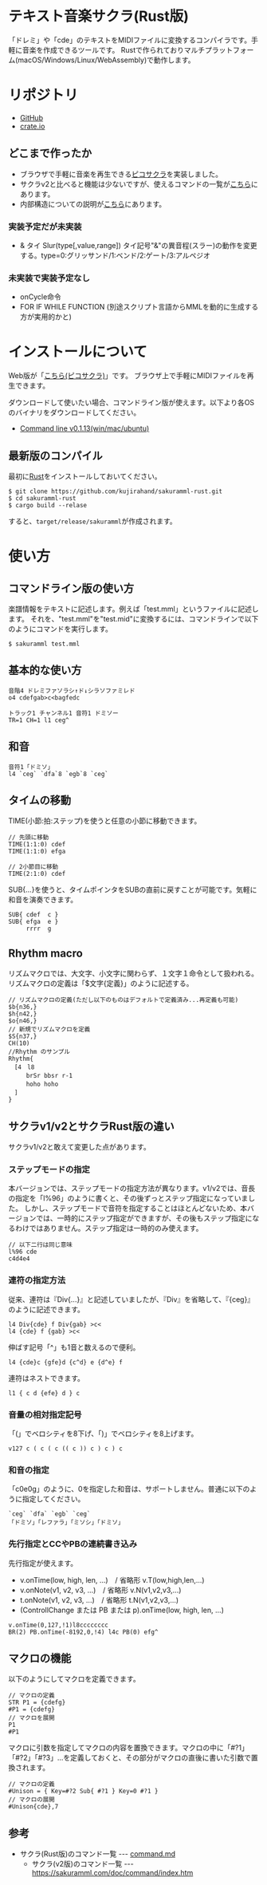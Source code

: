 # テキスト音楽サクラ(Rust版)

「ドレミ」や「cde」のテキストをMIDIファイルに変換するコンパイラです。手軽に音楽を作成できるツールです。
Rustで作られておりマルチプラットフォーム(macOS/Windows/Linux/WebAssembly)で動作します。

# リポジトリ

- [GitHub](https://github.com/kujirahand/sakuramml-rust)
- [crate.io](https://crates.io/crates/sakuramml)

## どこまで作ったか

- ブラウザで手軽に音楽を再生できる[ピコサクラ](https://sakuramml.com/go.php?15)を実装しました。
- サクラv2と比べると機能は少ないですが、使えるコマンドの一覧が[こちら](src/command.md)にあります。
- 内部構造についての説明が[こちら](dev_memo.md)にあります。

### 実装予定だが未実装

- & タイ Slur(type[,value,range])	タイ記号"&"の異音程(スラー)の動作を変更する。type=0:グリッサンド/1:ベンド/2:ゲート/3:アルペジオ

### 未実装で実装予定なし

- onCycle命令
- FOR IF WHILE FUNCTION (別途スクリプト言語からMMLを動的に生成する方が実用的かと)

# インストールについて

Web版が「[こちら(ピコサクラ)](https://sakuramml.com/go.php?15)」です。
ブラウザ上で手軽にMIDIファイルを再生できます。

ダウンロードして使いたい場合、コマンドライン版が使えます。以下より各OSのバイナリをダウンロードしてください。

- [Command line v0.1.13(win/mac/ubuntu)](https://github.com/kujirahand/sakuramml-rust/releases/tag/0.1.13)

## 最新版のコンパイル

最初に[Rust](https://www.rust-lang.org/tools/install)をインストールしておいてください。

```
$ git clone https://github.com/kujirahand/sakuramml-rust.git
$ cd sakuramml-rust
$ cargo build --relase
```

すると、`target/release/sakuramml`が作成されます。

# 使い方

## コマンドライン版の使い方

楽譜情報をテキストに記述します。例えば「test.mml」というファイルに記述します。
それを、"test.mml"を"test.mid"に変換するには、コマンドラインで以下のようにコマンドを実行します。

```
$ sakuramml test.mml
```

## 基本的な使い方

```
音階4 ドレミファソラシ↑ド↓シラソファミレド
o4 cdefgab>c<bagfedc
```

```
トラック1 チャンネル1 音符1 ドミソー
TR=1 CH=1 l1 ceg^
```

## 和音

```
音符1「ドミソ」
l4 `ceg` `dfa`8 `egb`8 `ceg`
```

## タイムの移動

TIME(小節:拍:ステップ)を使うと任意の小節に移動できます。

```
// 先頭に移動
TIME(1:1:0) cdef
TIME(1:1:0) efga

// 2小節目に移動
TIME(2:1:0) cdef
```

SUB{...}を使うと、タイムポインタをSUBの直前に戻すことが可能です。気軽に和音を演奏できます。

```
SUB{ cdef  c }
SUB{ efga  e }
     rrrr  g
```

## Rhythm macro

リズムマクロでは、大文字、小文字に関わらず、１文字１命令として扱われる。
リズムマクロの定義は「$文字{定義}」のように記述する。

```
// リズムマクロの定義(ただし以下のものはデフォルトで定義済み...再定義も可能)
$b{n36,}
$h{n42,}
$o{n46,}
// 新規でリズムマクロを定義
$S{n37,}
CH(10)
//Rhythm のサンプル
Rhythm{
　[4　l8
　　　brSr bbsr r-1
　　　hoho hoho
　]
}
```

## サクラv1/v2とサクラRust版の違い

サクラv1/v2と敢えて変更した点があります。

### ステップモードの指定

本バージョンでは、ステップモードの指定方法が異なります。v1/v2では、音長の指定を「l%96」のように書くと、その後ずっとステップ指定になっていました。
しかし、ステップモードで音符を指定することはほとんどないため、本バージョンでは、一時的にステップ指定ができますが、その後もステップ指定になるわけではありません。ステップ指定は一時的のみ使えます。

```
// 以下二行は同じ意味
l%96 cde
c4d4e4
```

### 連符の指定方法

従来、連符は『Div{...}』と記述していましたが、『Div』を省略して、『{ceg}』のように記述できます。

```
l4 Div{cde} f Div{gab} >c<
l4 {cde} f {gab} >c<
```

伸ばす記号「^」も1音と数えるので便利。

```
l4 {cde}c {gfe}d {c^d} e {d^e} f
```

連符はネストできます。

```
l1 { c d {efe} d } c
```

### 音量の相対指定記号

「(」でベロシティを8下げ、「)」でベロシティを8上げます。

```
v127 c ( c ( c (( c )) c ) c ) c  
```

### 和音の指定

「c0e0g」のように、0を指定した和音は、サポートしません。普通に以下のように指定してください。

```
`ceg` `dfa` `egb` `ceg`
「ドミソ」「レファラ」「ミソシ」「ドミソ」
```

### 先行指定とCCやPBの連続書き込み

先行指定が使えます。

- v.onTime(low, high, len, ...)　/ 省略形 v.T(low,high,len,...)
- v.onNote(v1, v2, v3, ...)　/ 省略形 v.N(v1,v2,v3,...)
- t.onNote(v1, v2, v3, ...)　/ 省略形 t.N(v1,v2,v3,...)
- (ControllChange または PB または p).onTime(low, high, len, ...)

```
v.onTime(0,127,!1)l8cccccccc
BR(2) PB.onTime(-8192,0,!4) l4c PB(0) efg^
```

## マクロの機能

以下のようにしてマクロを定義できます。

```
// マクロの定義
STR P1 = {cdefg}
#P1 = {cdefg}
// マクロを展開
P1
#P1
```

マクロに引数を指定してマクロの内容を置換できます。マクロの中に「#?1」「#?2」「#?3」...を定義しておくと、その部分がマクロの直後に書いた引数で置換されます。

```
// マクロの定義
#Unison = { Key=#?2 Sub{ #?1 } Key=0 #?1 }
// マクロの展開
#Unison{cde},7
```

## 参考

- サクラ(Rust版)のコマンド一覧 --- [command.md](src/command.md)
  - サクラ(v2版)のコマンド一覧 --- https://sakuramml.com/doc/command/index.htm

